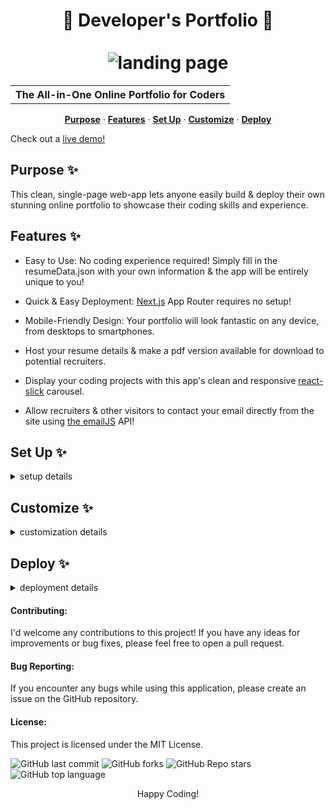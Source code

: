 <h1 align=center>🚀 Developer's Portfolio  🚀<br><br><img alt='landing page' src='https://lh3.googleusercontent.com/drive-viewer/AKGpihasWiRHIzXcwAyWaqwJ841QUWUMDRqGNIqQ8sEEi5ULKKPFF8HQRlQFQQawa1KRRBwDTuignIqK5B1kQc3vmL8FK8Zqog=s1600'></h1>

<table align='center'>
  <tr>
    <th>The All-in-One Online Portfolio for Coders</th>
  </tr>
</table>

<p align='center'>
  <a href='#purpose'><strong>Purpose</strong></a> ·
  <a href='#features'><strong>Features</strong></a> ·
  <a href='#setup'><strong>Set Up</strong></a> ·
  <a href='#customize'><strong>Customize</strong></a> ·
  <a href='#deploy'><strong>Deploy</strong></a>
</p>
<p>Check out a <a href='https://www.sethway.co'>live demo!</a></p>

<h2 id='purpose'>Purpose ✨</h2>

This clean, single-page web-app lets anyone easily build & deploy their own stunning online portfolio to showcase their coding skills and experience.

<h2 id='features'>Features ✨</h2>

- Easy to Use: No coding experience required! Simply fill in the resumeData.json with your own information & the app will be entirely unique to you!

- Quick & Easy Deployment: [Next.js](https://nextjs.org) App Router requires no setup!

- Mobile-Friendly Design: Your portfolio will look fantastic on any device, from desktops to smartphones.

- Host your resume details & make a pdf version available for download to potential recruiters.

- Display your coding projects with this app's clean and responsive [react-slick](https://react-slick.neostack.com/) carousel.

- Allow recruiters & other visitors to contact your email directly from the site using [the emailJS](https://www.emailjs.com/) API!

<h2 id='setup'>Set Up ✨</h2>

<details><summary>setup details</summary>

1. Prerequisites:

   - Node.js and npm (or yarn) installed on your system.
   - You can find installation instructions at <https://nodejs.org/en>

2. Clone the Repository:

   Bash:

   ```sh
   git clone https://github.com/seth-way/developers_portfolio.git
   ```

3. Install Dependencies:

   Bash:

   ```sh
   cd developers_portfolio
   npm ci
   ```

   Yarn users, try...

   ```sh
   rm -rf node_modules && yarn install --immutable --immutable-cache --check-cache
   ```

4. Run the Development Server:

   Bash:

   ```sh
   npm run dev
   ```

   > **:heavy_exclamation_mark: NOTE:**
   > This will start the development server and open your portfolio in your web browser at <http://localhost:3000> by default.

</details>

<h2 id='customize'>Customize ✨</h2>

<details><summary>customization details</summary>
  
- <h3>Basics</h3>

1. Locate <em>`resumeData.json`</em> found in the projects <em>`public/`</em> folder.

2. Update this file to suit your needs. A copy of your resume may be helpful for this part.

   > **:bulb: TIP:**
   > There is also a file named <a href='https://github.com/seth-way/developers_portfolio/blob/main/lib/types.ts'>`types.ts`</a> in the `lib` folder. There, I've included some helpful <em>types</em> and comments if you have any questions about filling this out.

3. Replace <em>`headShot.jpg`</em> in the <em>`public/images/`</em> folder with your own headshot. Feel free to use a high resolution file because Next.js will scale these images on the server-side to save on load times.

- <h3>Projects</h3>

  1. For each project you add, include a markdown with a description of the project in the <em>`public/markdowns/`</em> folder.

     > **:bulb: Tip:**
     > If you have not completed enough projects, and want to skip this or any other section of the portfolio, you can do so in the <em>`app/page.tsx`</em> file. Simply comment out the section you like to discard from the <em>`sections`</em> array, and it won't be included in the app.
     >
     > ```diff
     >  const sections: KeyAndComponent[] = [
     >      ['HOME', AboveTheFold],
     >      ['ABOUT', About],
     >      ['RESUME', Resume],
     > -    ['PROJECTS', Projects],
     > +  //['PROJECTS', Projects],
     >      ['SKILLS', Skills],
     >      ['CONTACT', Contact],
     >  ];
     > ```

  2. Keep images for these markdowns in the <em>`public/images/`</em> folder

- <h3>Contact Form</h3>

  1. Visitors are able to fill out the contact form and send emails directly to your mailbox through the free email delivery service <a href='https://www.emailjs.com/'>EmailJS</a>. Sign up for a free account, add a <a href='https://www.emailjs.com/docs/tutorial/adding-email-service/'>personal email service</a>, and create a <a href='https://www.emailjs.com/docs/tutorial/creating-email-template/'>template</a>.

     > **:warning: WARNING:**
     > Make sure your template includes a variable called `name`, `subject`, `email`, and `message` to store the senders information.

     > **:bulb: TIP:**
     > If you'd like to skip this step, you can do so in the <em>app/page.tsx</em> file by commenting out the <em>`CONTACT`</em> section from the <em>`sections`</em> array. Users will be unable to contact you through the app.

  2. Create a <em>`.env.local`</em> in the root directory & create the following variables:

     - `NEXT_PUBLIC_EMAILJS_PUBLIC_KEY`
     - `NEXT_PUBLIC_EMAILJS_SERVICE_ID`
     - `NEXT_PUBLIC_EMAILJS_TEMPLATE_ID`
     - Your secret key and id's can be found on your EmailJS account. Don't share these strings publicly.

</details>

<h2 id='deploy'>Deploy ✨</h2>

<details><summary>deployment details</summary>

- This project was built using the [Next.js](https://nextjs.org) React framework. This inherently works well with a deployment on [Vercel's](https://vercel.com/home) platform. They can provide a free & easy deployment in minutes, all on your own custom url.

- I would recommend authorizing your vercel instance to have access to your forked Gihub Repo. This will allow you to link future deployments to any updates you make on the `main` branch.

  > **:warning: WARNING:**
  > Don't forget to add the variables from your `.env.local` file as environment variables on your Vercel app. Otherwise, your app will no longer have access to these variables.

- Feel free to work with other hosting providers if you prefer, but be aware that each service may present its own set of challenges.

</details>

<h4>Contributing:</h4>
I'd welcome any contributions to this project! If you have any ideas for improvements or bug fixes, please feel free to open a pull request.

<h4>Bug Reporting:</h4>
If you encounter any bugs while using this application, please create an issue on the GitHub repository.

<h4>License:</h4>
This project is licensed under the MIT License.

<br>

![GitHub last commit](https://img.shields.io/github/last-commit/seth-way/developers_portfolio?style=for-the-badge)
![GitHub forks](https://img.shields.io/github/forks/seth-way/developers_portfolio?style=for-the-badge)
![GitHub Repo stars](https://img.shields.io/github/stars/seth-way/developers_portfolio?style=for-the-badge)
![GitHub top language](https://img.shields.io/github/languages/top/seth-way/developers_portfolio?style=for-the-badge)

<p align='center'>Happy Coding!</p>
